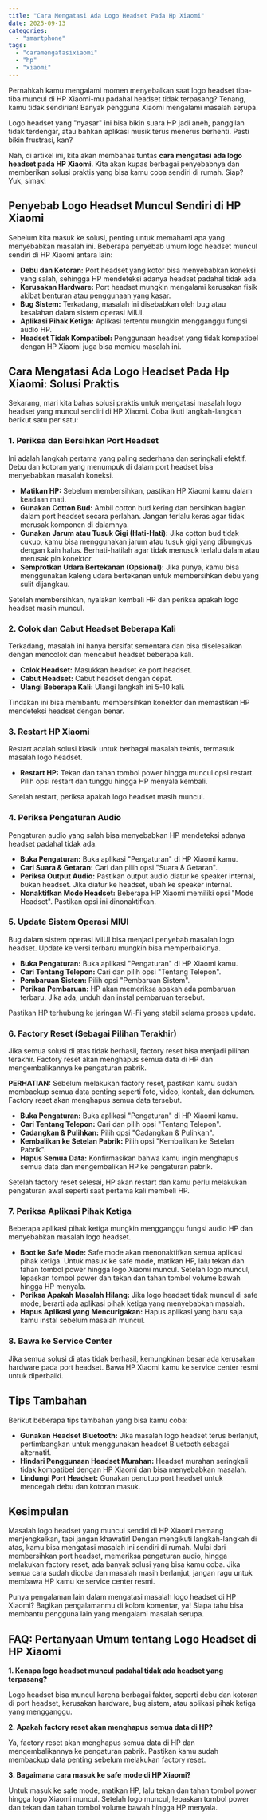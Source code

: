 ```yaml
---
title: "Cara Mengatasi Ada Logo Headset Pada Hp Xiaomi"
date: 2025-09-13
categories: 
  - "smartphone"
tags: 
  - "caramengatasixiaomi"
  - "hp"
  - "xiaomi"
---
```


Pernahkah kamu mengalami momen menyebalkan saat logo headset tiba-tiba muncul di HP Xiaomi-mu padahal headset tidak terpasang? Tenang, kamu tidak sendirian! Banyak pengguna Xiaomi mengalami masalah serupa.

Logo headset yang "nyasar" ini bisa bikin suara HP jadi aneh, panggilan tidak terdengar, atau bahkan aplikasi musik terus menerus berhenti. Pasti bikin frustrasi, kan?

Nah, di artikel ini, kita akan membahas tuntas **cara mengatasi ada logo headset pada HP Xiaomi**. Kita akan kupas berbagai penyebabnya dan memberikan solusi praktis yang bisa kamu coba sendiri di rumah. Siap? Yuk, simak!

## Penyebab Logo Headset Muncul Sendiri di HP Xiaomi

Sebelum kita masuk ke solusi, penting untuk memahami apa yang menyebabkan masalah ini. Beberapa penyebab umum logo headset muncul sendiri di HP Xiaomi antara lain:

- **Debu dan Kotoran:** Port headset yang kotor bisa menyebabkan koneksi yang salah, sehingga HP mendeteksi adanya headset padahal tidak ada.
- **Kerusakan Hardware:** Port headset mungkin mengalami kerusakan fisik akibat benturan atau penggunaan yang kasar.
- **Bug Sistem:** Terkadang, masalah ini disebabkan oleh bug atau kesalahan dalam sistem operasi MIUI.
- **Aplikasi Pihak Ketiga:** Aplikasi tertentu mungkin mengganggu fungsi audio HP.
- **Headset Tidak Kompatibel:** Penggunaan headset yang tidak kompatibel dengan HP Xiaomi juga bisa memicu masalah ini.

## Cara Mengatasi Ada Logo Headset Pada Hp Xiaomi: Solusi Praktis

Sekarang, mari kita bahas solusi praktis untuk mengatasi masalah logo headset yang muncul sendiri di HP Xiaomi. Coba ikuti langkah-langkah berikut satu per satu:

### 1\. Periksa dan Bersihkan Port Headset

Ini adalah langkah pertama yang paling sederhana dan seringkali efektif. Debu dan kotoran yang menumpuk di dalam port headset bisa menyebabkan masalah koneksi.

- **Matikan HP:** Sebelum membersihkan, pastikan HP Xiaomi kamu dalam keadaan mati.
- **Gunakan Cotton Bud:** Ambil cotton bud kering dan bersihkan bagian dalam port headset secara perlahan. Jangan terlalu keras agar tidak merusak komponen di dalamnya.
- **Gunakan Jarum atau Tusuk Gigi (Hati-Hati):** Jika cotton bud tidak cukup, kamu bisa menggunakan jarum atau tusuk gigi yang dibungkus dengan kain halus. Berhati-hatilah agar tidak menusuk terlalu dalam atau merusak pin konektor.
- **Semprotkan Udara Bertekanan (Opsional):** Jika punya, kamu bisa menggunakan kaleng udara bertekanan untuk membersihkan debu yang sulit dijangkau.

Setelah membersihkan, nyalakan kembali HP dan periksa apakah logo headset masih muncul.

### 2\. Colok dan Cabut Headset Beberapa Kali

Terkadang, masalah ini hanya bersifat sementara dan bisa diselesaikan dengan mencolok dan mencabut headset beberapa kali.

- **Colok Headset:** Masukkan headset ke port headset.
- **Cabut Headset:** Cabut headset dengan cepat.
- **Ulangi Beberapa Kali:** Ulangi langkah ini 5-10 kali.

Tindakan ini bisa membantu membersihkan konektor dan memastikan HP mendeteksi headset dengan benar.

### 3\. Restart HP Xiaomi

Restart adalah solusi klasik untuk berbagai masalah teknis, termasuk masalah logo headset.

- **Restart HP:** Tekan dan tahan tombol power hingga muncul opsi restart. Pilih opsi restart dan tunggu hingga HP menyala kembali.

Setelah restart, periksa apakah logo headset masih muncul.

### 4\. Periksa Pengaturan Audio

Pengaturan audio yang salah bisa menyebabkan HP mendeteksi adanya headset padahal tidak ada.

- **Buka Pengaturan:** Buka aplikasi "Pengaturan" di HP Xiaomi kamu.
- **Cari Suara & Getaran:** Cari dan pilih opsi "Suara & Getaran".
- **Periksa Output Audio:** Pastikan output audio diatur ke speaker internal, bukan headset. Jika diatur ke headset, ubah ke speaker internal.
- **Nonaktifkan Mode Headset:** Beberapa HP Xiaomi memiliki opsi "Mode Headset". Pastikan opsi ini dinonaktifkan.

### 5\. Update Sistem Operasi MIUI

Bug dalam sistem operasi MIUI bisa menjadi penyebab masalah logo headset. Update ke versi terbaru mungkin bisa memperbaikinya.

- **Buka Pengaturan:** Buka aplikasi "Pengaturan" di HP Xiaomi kamu.
- **Cari Tentang Telepon:** Cari dan pilih opsi "Tentang Telepon".
- **Pembaruan Sistem:** Pilih opsi "Pembaruan Sistem".
- **Periksa Pembaruan:** HP akan memeriksa apakah ada pembaruan terbaru. Jika ada, unduh dan instal pembaruan tersebut.

Pastikan HP terhubung ke jaringan Wi-Fi yang stabil selama proses update.

### 6\. Factory Reset (Sebagai Pilihan Terakhir)

Jika semua solusi di atas tidak berhasil, factory reset bisa menjadi pilihan terakhir. Factory reset akan menghapus semua data di HP dan mengembalikannya ke pengaturan pabrik.

**PERHATIAN:** Sebelum melakukan factory reset, pastikan kamu sudah membackup semua data penting seperti foto, video, kontak, dan dokumen. Factory reset akan menghapus semua data tersebut.

- **Buka Pengaturan:** Buka aplikasi "Pengaturan" di HP Xiaomi kamu.
- **Cari Tentang Telepon:** Cari dan pilih opsi "Tentang Telepon".
- **Cadangkan & Pulihkan:** Pilih opsi "Cadangkan & Pulihkan".
- **Kembalikan ke Setelan Pabrik:** Pilih opsi "Kembalikan ke Setelan Pabrik".
- **Hapus Semua Data:** Konfirmasikan bahwa kamu ingin menghapus semua data dan mengembalikan HP ke pengaturan pabrik.

Setelah factory reset selesai, HP akan restart dan kamu perlu melakukan pengaturan awal seperti saat pertama kali membeli HP.

### 7\. Periksa Aplikasi Pihak Ketiga

Beberapa aplikasi pihak ketiga mungkin mengganggu fungsi audio HP dan menyebabkan masalah logo headset.

- **Boot ke Safe Mode:** Safe mode akan menonaktifkan semua aplikasi pihak ketiga. Untuk masuk ke safe mode, matikan HP, lalu tekan dan tahan tombol power hingga logo Xiaomi muncul. Setelah logo muncul, lepaskan tombol power dan tekan dan tahan tombol volume bawah hingga HP menyala.
- **Periksa Apakah Masalah Hilang:** Jika logo headset tidak muncul di safe mode, berarti ada aplikasi pihak ketiga yang menyebabkan masalah.
- **Hapus Aplikasi yang Mencurigakan:** Hapus aplikasi yang baru saja kamu instal sebelum masalah muncul.

### 8\. Bawa ke Service Center

Jika semua solusi di atas tidak berhasil, kemungkinan besar ada kerusakan hardware pada port headset. Bawa HP Xiaomi kamu ke service center resmi untuk diperbaiki.

## Tips Tambahan

Berikut beberapa tips tambahan yang bisa kamu coba:

- **Gunakan Headset Bluetooth:** Jika masalah logo headset terus berlanjut, pertimbangkan untuk menggunakan headset Bluetooth sebagai alternatif.
- **Hindari Penggunaan Headset Murahan:** Headset murahan seringkali tidak kompatibel dengan HP Xiaomi dan bisa menyebabkan masalah.
- **Lindungi Port Headset:** Gunakan penutup port headset untuk mencegah debu dan kotoran masuk.

## Kesimpulan

Masalah logo headset yang muncul sendiri di HP Xiaomi memang menjengkelkan, tapi jangan khawatir! Dengan mengikuti langkah-langkah di atas, kamu bisa mengatasi masalah ini sendiri di rumah. Mulai dari membersihkan port headset, memeriksa pengaturan audio, hingga melakukan factory reset, ada banyak solusi yang bisa kamu coba. Jika semua cara sudah dicoba dan masalah masih berlanjut, jangan ragu untuk membawa HP kamu ke service center resmi.

Punya pengalaman lain dalam mengatasi masalah logo headset di HP Xiaomi? Bagikan pengalamanmu di kolom komentar, ya! Siapa tahu bisa membantu pengguna lain yang mengalami masalah serupa.

## FAQ: Pertanyaan Umum tentang Logo Headset di HP Xiaomi

**1\. Kenapa logo headset muncul padahal tidak ada headset yang terpasang?**

Logo headset bisa muncul karena berbagai faktor, seperti debu dan kotoran di port headset, kerusakan hardware, bug sistem, atau aplikasi pihak ketiga yang mengganggu.

**2\. Apakah factory reset akan menghapus semua data di HP?**

Ya, factory reset akan menghapus semua data di HP dan mengembalikannya ke pengaturan pabrik. Pastikan kamu sudah membackup data penting sebelum melakukan factory reset.

**3\. Bagaimana cara masuk ke safe mode di HP Xiaomi?**

Untuk masuk ke safe mode, matikan HP, lalu tekan dan tahan tombol power hingga logo Xiaomi muncul. Setelah logo muncul, lepaskan tombol power dan tekan dan tahan tombol volume bawah hingga HP menyala.
